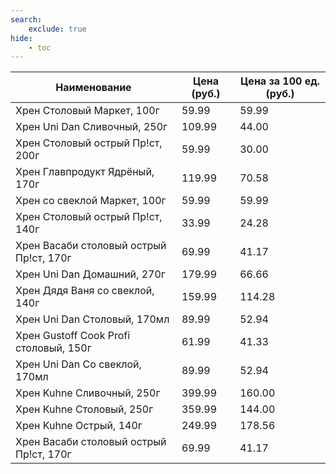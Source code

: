 ```yaml
---
search:
    exclude: true
hide:
    - toc
---
```


| Наименование | Цена (руб.) | Цена за 100 ед. (руб.) |
| -- | -- | -- |
| Хрен Столовый Маркет, 100г | 59.99 | 59.99 |
| Хрен Uni Dan Сливочный, 250г | 109.99 | 44.00 |
| Хрен Столовый острый Пр!ст, 200г | 59.99 | 30.00 |
| Хрен Главпродукт Ядрёный, 170г | 119.99 | 70.58 |
| Хрен со свеклой Маркет, 100г | 59.99 | 59.99 |
| Хрен Столовый острый Пр!ст, 140г | 33.99 | 24.28 |
| Хрен Васаби столовый острый Пр!ст, 170г | 69.99 | 41.17 |
| Хрен Uni Dan Домашний, 270г | 179.99 | 66.66 |
| Хрен Дядя Ваня со свеклой, 140г | 159.99 | 114.28 |
| Хрен Uni Dan Столовый, 170мл | 89.99 | 52.94 |
| Хрен Gustoff Cook Profi столовый, 150г | 61.99 | 41.33 |
| Хрен Uni Dan Со свеклой, 170мл | 89.99 | 52.94 |
| Хрен Kuhne Сливочный, 250г | 399.99 | 160.00 |
| Хрен Kuhne Столовый, 250г | 359.99 | 144.00 |
| Хрен Kuhne Острый, 140г | 249.99 | 178.56 |
| Хрен Васаби столовый острый Пр!ст, 170г | 69.99 | 41.17 |
